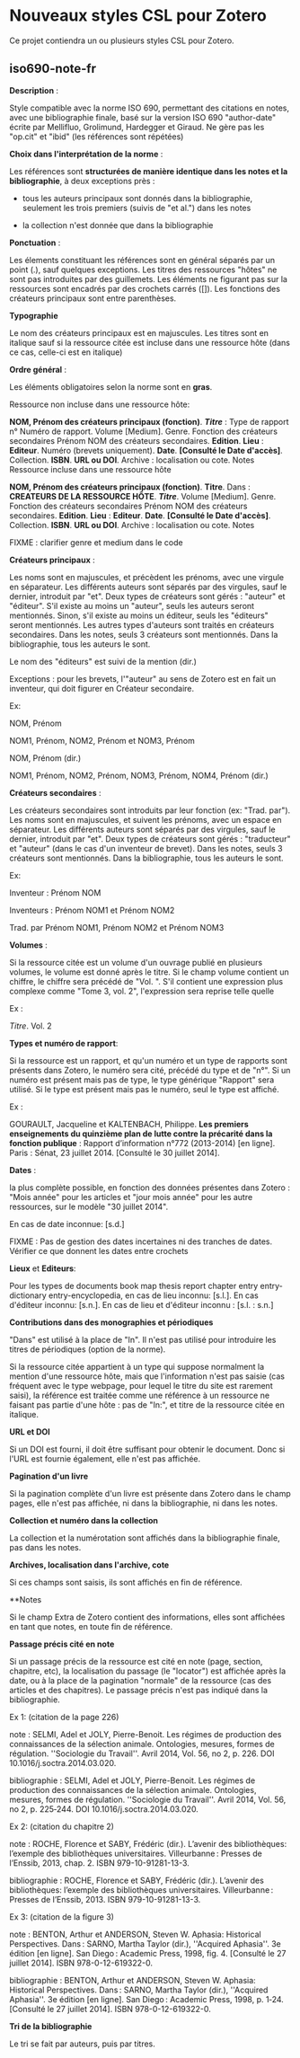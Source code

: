 # Nouveaux styles CSL pour Zotero

Ce projet contiendra un ou plusieurs styles CSL pour Zotero.

## iso690-note-fr
**Description** :

Style compatible avec la norme ISO 690, permettant des citations en notes, avec une bibliographie finale, basé sur la version ISO 690 "author-date" écrite par Mellifluo, Grolimund, Hardegger et Giraud.
Ne gère pas les "op.cit" et "ibid" (les références sont répétées)

**Choix dans l'interprétation de la norme** :

Les références sont **structurées de manière identique dans les notes et la bibliographie**, à deux exceptions près :

- tous les auteurs principaux sont donnés dans la bibliographie, seulement les trois premiers (suivis de "et al.") dans les notes

- la collection n'est donnée que dans la bibliographie

**Ponctuation** :

Les élements constituant les références sont en général séparés par un point (.), sauf quelques exceptions. Les titres des ressources "hôtes" ne sont pas introduites par des guillemets. Les éléments ne figurant pas sur la ressources sont encadrés par des crochets carrés (\[\]). Les fonctions des créateurs principaux sont entre parenthèses.

**Typographie**

Le nom des créateurs principaux est en majuscules. Les titres sont en italique sauf si la ressource citée est incluse dans une ressource hôte (dans ce cas, celle-ci est en italique)

**Ordre général** :

Les éléments obligatoires selon la norme sont en **gras**.

Ressource non incluse dans une ressource hôte:

**NOM, Prénom des créateurs principaux (fonction)**. ***Titre*** : Type de rapport n° Numéro de rapport. Volume \[Medium\]. Genre. Fonction des créateurs secondaires Prénom NOM des créateurs secondaires. **Edition**. **Lieu** : **Editeur**. Numéro (brevets uniquement). **Date**. **\[Consulté le Date d'accès\]**. Collection. **ISBN**. **URL ou DOI**. Archive : localisation ou cote. Notes
Ressource incluse dans une ressource hôte

**NOM, Prénom des créateurs principaux (fonction)**. **Titre**. Dans : **CREATEURS DE LA RESSOURCE HÔTE**. ***Titre***. Volume \[Medium\]. Genre. Fonction des créateurs secondaires Prénom NOM des créateurs secondaires. **Edition**. **Lieu** : **Editeur**. **Date**. **\[Consulté le Date d'accès\]**. Collection. **ISBN**. **URL ou DOI**. Archive : localisation ou cote. Notes

FIXME : clarifier genre et medium dans le code

**Créateurs principaux** :

Les noms sont en majuscules, et précèdent les prénoms, avec une virgule en séparateur. Les différents auteurs sont séparés par des virgules, sauf le dernier, introduit par "et". Deux types de créateurs sont gérés : "auteur" et "éditeur". S'il existe au moins un "auteur", seuls les auteurs seront mentionnés. Sinon, s'il existe au moins un éditeur, seuls les "éditeurs" seront mentionnés. Les autres types d'auteurs sont traités en créateurs secondaires.
Dans les notes, seuls 3 créateurs sont mentionnés. Dans la bibliographie, tous les auteurs le sont.

Le nom des "éditeurs" est suivi de la mention (dir.)

Exceptions : pour les brevets, l'"auteur" au sens de Zotero est en fait un inventeur, qui doit figurer en Créateur secondaire.

Ex:

NOM, Prénom

NOM1, Prénom, NOM2, Prénom et NOM3, Prénom

NOM, Prénom (dir.)

NOM1, Prénom, NOM2, Prénom, NOM3, Prénom, NOM4, Prénom (dir.)

**Créateurs secondaires** :

Les créateurs secondaires sont introduits par leur fonction (ex: "Trad. par"). Les noms sont en majuscules, et suivent les prénoms, avec un espace en séparateur. Les différents auteurs sont séparés par des virgules, sauf le dernier, introduit par "et". Deux types de créateurs sont gérés : "traducteur" et "auteur" (dans le cas d'un inventeur de brevet).
Dans les notes, seuls 3 créateurs sont mentionnés. Dans la bibliographie, tous les auteurs le sont.

Ex:

Inventeur : Prénom NOM

Inventeurs : Prénom NOM1 et Prénom NOM2

Trad. par Prénom NOM1, Prénom NOM2 et Prénom NOM3

**Volumes** :

Si la ressource citée est un volume d'un ouvrage publié en plusieurs volumes, le volume est donné après le titre. Si le champ volume contient un chiffre, le chiffre sera précédé de "Vol. ". S'il contient une expression plus complexe comme "Tome 3, vol. 2", l'expression sera reprise telle quelle

Ex : 

*Titre*. Vol. 2

**Types et numéro de rapport**:

Si la ressource est un rapport, et qu'un numéro et un type de rapports sont présents dans Zotero, le numéro sera cité, précédé du type et de "n°". Si un numéro est présent mais pas de type, le type générique "Rapport" sera utilisé. Si le type est présent mais pas le numéro, seul le type est affiché.

Ex : 

GOURAULT, Jacqueline et KALTENBACH, Philippe. **Les premiers enseignements du quinzième plan de lutte contre la précarité dans la fonction publique** : Rapport d’information n°772 (2013-2014) \[en ligne\]. Paris : Sénat, 23 juillet 2014. \[Consulté le 30 juillet 2014\].

**Dates** :

la plus complète possible, en fonction des données présentes dans Zotero : "Mois année" pour les articles et "jour mois année" pour les autre ressources, sur le modèle "30 juillet 2014".

En cas de date inconnue: \[s.d.\]

FIXME : Pas de gestion des dates incertaines ni des tranches de dates. Vérifier ce que donnent les dates entre crochets

**Lieux** et **Editeurs**:

Pour les types de documents book map thesis report chapter entry entry-dictionary entry-encyclopedia, en cas de lieu inconnu: \[s.l.\]. En cas d'éditeur inconnu: \[s.n.\]. En cas de lieu et d'éditeur inconnu : \[s.l. : s.n.\]

**Contributions dans des monographies et périodiques**

"Dans" est utilisé à la place de "In". Il n'est pas utilisé pour introduire les titres de périodiques (option de la norme).

Si la ressource citée appartient à un type qui suppose normalment la mention d'une ressource hôte, mais que l'information n'est pas saisie (cas fréquent avec le type webpage, pour lequel le titre du site est rarement saisi), la référence est traitée comme une référence à un ressource ne faisant pas partie d'une hôte : pas de "In:", et titre de la ressource citée en italique.

**URL et DOI**

Si un DOI est fourni, il doit être suffisant pour obtenir le document. Donc si l'URL est fournie également, elle n'est pas affichée.

**Pagination d'un livre**

Si la pagination complète d'un livre est présente dans Zotero dans le champ pages, elle n'est pas affichée, ni dans la bibliographie, ni dans les notes.

**Collection et numéro dans la collection**

La collection et la numérotation sont affichés dans la bibliographie finale, pas dans les notes.

**Archives, localisation dans l'archive, cote**

Si ces champs sont saisis, ils sont affichés en fin de référence.

**Notes

Si le champ Extra de Zotero contient des informations, elles sont affichées en tant que notes, en toute fin de référence.

**Passage précis cité en note**

Si un passage précis de la ressource est cité en note (page, section, chapitre, etc), la localisation du passage (le "locator") est affichée après la date, ou à la place de la pagination "normale" de la ressource (cas des articles et des chapitres).
Le passage précis n'est pas indiqué dans la bibliographie.

Ex 1: (citation de la page 226)

note : SELMI, Adel et JOLY, Pierre-Benoit. Les régimes de production des connaissances de la sélection animale. Ontologies, mesures, formes de régulation. ''Sociologie du Travail''. Avril 2014, Vol. 56, no 2, p. 226. DOI 10.1016/j.soctra.2014.03.020.


bibliographie : SELMI, Adel et JOLY, Pierre-Benoit. Les régimes de production des connaissances de la sélection animale. Ontologies, mesures, formes de régulation. ''Sociologie du Travail''. Avril 2014, Vol. 56, no 2, p. 225‑244. DOI 10.1016/j.soctra.2014.03.020.

Ex 2: (citation du chapitre 2)

note : ROCHE, Florence et SABY, Frédéric (dir.). L’avenir des bibliothèques: l’exemple des bibliothèques universitaires. Villeurbanne : Presses de l’Enssib, 2013, chap. 2. ISBN 979-10-91281-13-3.

bibliographie : ROCHE, Florence et SABY, Frédéric (dir.). L’avenir des bibliothèques: l’exemple des bibliothèques universitaires. Villeurbanne : Presses de l’Enssib, 2013. ISBN 979-10-91281-13-3.

Ex 3: (citation de la figure 3)

note : BENTON, Arthur et ANDERSON, Steven W. Aphasia: Historical Perspectives. Dans : SARNO, Martha Taylor (dir.), ''Acquired Aphasia''. 3e édition \[en ligne\]. San Diego : Academic Press, 1998, fig. 4. \[Consulté le 27 juillet 2014\]. ISBN 978-0-12-619322-0.

bibliographie : BENTON, Arthur et ANDERSON, Steven W. Aphasia: Historical Perspectives. Dans : SARNO, Martha Taylor (dir.), ''Acquired Aphasia''. 3e édition \[en ligne\]. San Diego : Academic Press, 1998, p. 1‑24. \[Consulté le 27 juillet 2014\]. ISBN 978-0-12-619322-0.

**Tri de la bibliographie**

Le tri se fait par auteurs, puis par titres.
